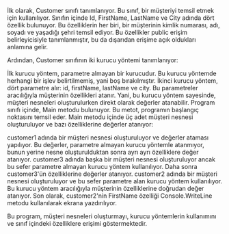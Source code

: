 İlk olarak, Customer sınıfı tanımlanıyor. Bu sınıf, bir müşteriyi temsil etmek için kullanılıyor. Sınıfın içinde Id, FirstName, LastName ve City adında dört özellik bulunuyor. Bu özelliklerin her biri, bir müşterinin kimlik numarası, adı, soyadı ve yaşadığı şehri temsil ediyor. Bu özellikler public erişim belirleyicisiyle tanımlanmıştır, bu da dışarıdan erişime açık oldukları anlamına gelir.

Ardından, Customer sınıfının iki kurucu yöntemi tanımlanıyor:

İlk kurucu yöntem, parametre almayan bir kurucudur. Bu kurucu yöntemde herhangi bir işlev belirtilmemiş, yani boş bırakılmıştır.
İkinci kurucu yöntem, dört parametre alır: id, firstName, lastName ve city. Bu parametreler aracılığıyla müşterinin özellikleri atanır. Yani, bu kurucu yöntem sayesinde, müşteri nesneleri oluşturulurken direkt olarak değerler atanabilir.
Program sınıfı içinde, Main metodu bulunuyor. Bu metot, programın başlangıç noktasını temsil eder. Main metodu içinde üç adet müşteri nesnesi oluşturuluyor ve bazı özelliklerine değerler atanıyor:

customer1 adında bir müşteri nesnesi oluşturuluyor ve değerler ataması yapılıyor. Bu değerler, parametre almayan kurucu yöntemle atanmıyor, bunun yerine nesne oluşturulduktan sonra ayrı ayrı özelliklere değer atanıyor.
customer3 adında başka bir müşteri nesnesi oluşturuluyor ancak bu sefer parametre almayan kurucu yöntem kullanılıyor. Daha sonra customer3'ün özelliklerine değerler atanıyor.
customer2 adında bir müşteri nesnesi oluşturuluyor ve bu sefer parametre alan kurucu yöntem kullanılıyor. Bu kurucu yöntem aracılığıyla müşterinin özelliklerine doğrudan değer atanıyor.
Son olarak, customer2'nin FirstName özelliği Console.WriteLine metodu kullanılarak ekrana yazdırılıyor.

Bu program, müşteri nesneleri oluşturmayı, kurucu yöntemlerin kullanımını ve sınıf içindeki özelliklere erişimi göstermektedir.
